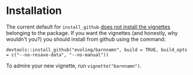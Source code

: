 # Installation

The current default for `install_github`  [does not install the vignettes](https://community.rstudio.com/t/vignettes-suddenly-stopped-installing/18391/2) belonging to the package. If you want the vignettes (and honestly, why wouldn't you?) you should install from github using the command: 

```{r}
devtools::install_github("evoling/barnnamn", build = TRUE, build_opts = c("--no-resave-data", "--no-manual"))
```

To admire your new vignette, run `vignette("barnnamn")`.


